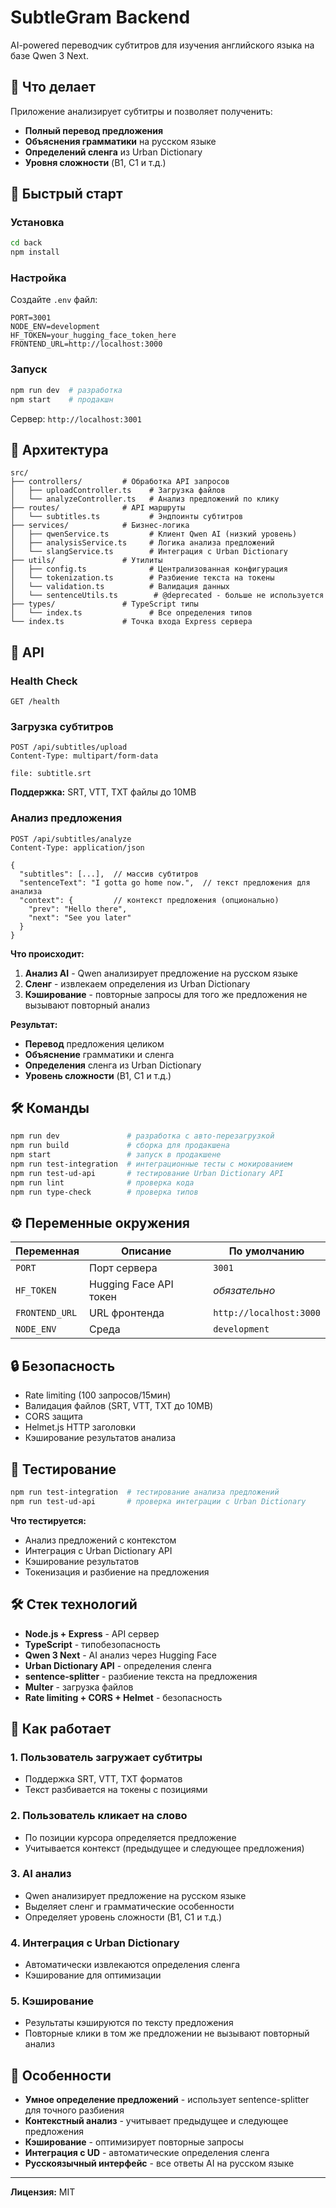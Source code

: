 # SubtleGram Backend

AI-powered переводчик субтитров для изучения английского языка на базе Qwen 3 Next.

## 🎯 Что делает

Приложение анализирует субтитры и позволяет полученить:
- **Полный перевод предложения**
- **Объяснения грамматики** на русском языке
- **Определений сленга** из Urban Dictionary
- **Уровня сложности** (B1, C1 и т.д.)

## 🚀 Быстрый старт

### Установка
```bash
cd back
npm install
```

### Настройка
Создайте `.env` файл:
```env
PORT=3001
NODE_ENV=development
HF_TOKEN=your_hugging_face_token_here
FRONTEND_URL=http://localhost:3000
```

### Запуск
```bash
npm run dev  # разработка
npm start    # продакшн
```

Сервер: `http://localhost:3001`

## 📁 Архитектура

```
src/
├── controllers/         # Обработка API запросов
│   ├── uploadController.ts    # Загрузка файлов
│   └── analyzeController.ts   # Анализ предложений по клику
├── routes/              # API маршруты
│   └── subtitles.ts           # Эндпоинты субтитров
├── services/            # Бизнес-логика
│   ├── qwenService.ts         # Клиент Qwen AI (низкий уровень)
│   ├── analysisService.ts     # Логика анализа предложений
│   └── slangService.ts        # Интеграция с Urban Dictionary
├── utils/               # Утилиты
│   ├── config.ts              # Централизованная конфигурация
│   └── tokenization.ts        # Разбиение текста на токены
│   └── validation.ts          # Валидация данных
│   └── sentenceUtils.ts        # @deprecated - больше не используется
├── types/               # TypeScript типы
│   └── index.ts               # Все определения типов
└── index.ts             # Точка входа Express сервера
```

## 🔧 API

### Health Check
```http
GET /health
```

### Загрузка субтитров
```http
POST /api/subtitles/upload
Content-Type: multipart/form-data

file: subtitle.srt
```

**Поддержка:** SRT, VTT, TXT файлы до 10MB

### Анализ предложения
```http
POST /api/subtitles/analyze
Content-Type: application/json

{
  "subtitles": [...],  // массив субтитров
  "sentenceText": "I gotta go home now.",  // текст предложения для анализа
  "context": {         // контекст предложения (опционально)
    "prev": "Hello there",
    "next": "See you later"
  }
}
```

**Что происходит:**
1. **Анализ AI** - Qwen анализирует предложение на русском языке
2. **Сленг** - извлекаем определения из Urban Dictionary
3. **Кэширование** - повторные запросы для того же предложения не вызывают повторный анализ

**Результат:**
- **Перевод** предложения целиком
- **Объяснение** грамматики и сленга
- **Определения** сленга из Urban Dictionary
- **Уровень сложности** (B1, C1 и т.д.)

## 🛠️ Команды

```bash
npm run dev               # разработка с авто-перезагрузкой
npm run build             # сборка для продакшена
npm start                 # запуск в продакшене
npm run test-integration  # интеграционные тесты с мокированием
npm run test-ud-api       # тестирование Urban Dictionary API
npm run lint              # проверка кода
npm run type-check        # проверка типов
```

## ⚙️ Переменные окружения

| Переменная | Описание | По умолчанию |
|------------|----------|-------------|
| `PORT` | Порт сервера | `3001` |
| `HF_TOKEN` | Hugging Face API токен | *обязательно* |
| `FRONTEND_URL` | URL фронтенда | `http://localhost:3000` |
| `NODE_ENV` | Среда | `development` |

## 🔒 Безопасность

- Rate limiting (100 запросов/15мин)
- Валидация файлов (SRT, VTT, TXT до 10MB)
- CORS защита
- Helmet.js HTTP заголовки
- Кэширование результатов анализа

## 🧪 Тестирование

```bash
npm run test-integration  # тестирование анализа предложений
npm run test-ud-api       # проверка интеграции с Urban Dictionary
```

**Что тестируется:**
- Анализ предложений с контекстом
- Интеграция с Urban Dictionary API
- Кэширование результатов
- Токенизация и разбиение на предложения

## 🛠️ Стек технологий

- **Node.js + Express** - API сервер
- **TypeScript** - типобезопасность
- **Qwen 3 Next** - AI анализ через Hugging Face
- **Urban Dictionary API** - определения сленга
- **sentence-splitter** - разбиение текста на предложения
- **Multer** - загрузка файлов
- **Rate limiting + CORS + Helmet** - безопасность

## 🔄 Как работает

### 1. Пользователь загружает субтитры
- Поддержка SRT, VTT, TXT форматов
- Текст разбивается на токены с позициями

### 2. Пользователь кликает на слово
- По позиции курсора определяется предложение
- Учитывается контекст (предыдущее и следующее предложения)

### 3. AI анализ
- Qwen анализирует предложение на русском языке
- Выделяет сленг и грамматические особенности
- Определяет уровень сложности (B1, C1 и т.д.)

### 4. Интеграция с Urban Dictionary
- Автоматически извлекаются определения сленга
- Кэширование для оптимизации

### 5. Кэширование
- Результаты кэшируются по тексту предложения
- Повторные клики в том же предложении не вызывают повторный анализ

## 🎯 Особенности

- **Умное определение предложений** - использует sentence-splitter для точного разбиения
- **Контекстный анализ** - учитывает предыдущее и следующее предложения
- **Кэширование** - оптимизирует повторные запросы
- **Интеграция с UD** - автоматические определения сленга
- **Русскоязычный интерфейс** - все ответы AI на русском языке

---

**Лицензия:** MIT
